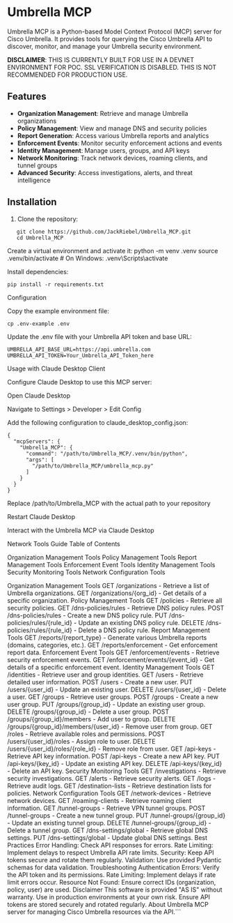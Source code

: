 # Umbrella MCP

Umbrella MCP is a Python-based Model Context Protocol (MCP) server for Cisco Umbrella. It provides tools for querying the Cisco Umbrella API to discover, monitor, and manage your Umbrella security environment.

**DISCLAIMER**: THIS IS CURRENTLY BUILT FOR USE IN A DEVNET ENVIRONMENT FOR POC. SSL VERIFICATION IS DISABLED. THIS IS NOT RECOMMENDED FOR PRODUCTION USE.

## Features

- **Organization Management**: Retrieve and manage Umbrella organizations
- **Policy Management**: View and manage DNS and security policies
- **Report Generation**: Access various Umbrella reports and analytics
- **Enforcement Events**: Monitor security enforcement actions and events
- **Identity Management**: Manage users, groups, and API keys
- **Network Monitoring**: Track network devices, roaming clients, and tunnel groups
- **Advanced Security**: Access investigations, alerts, and threat intelligence

## Installation

1. Clone the repository:

```
   git clone https://github.com/JackRiebel/Umbrella_MCP.git
   cd Umbrella_MCP
```

Create a virtual environment and activate it:
python -m venv .venv
source .venv/bin/activate  # On Windows: .venv\Scripts\activate


Install dependencies:
```
pip install -r requirements.txt
```


Configuration

Copy the example environment file:
```
cp .env-example .env
```

Update the .env file with your Umbrella API token and base URL:
```
UMBRELLA_API_BASE_URL=https://api.umbrella.com
UMBRELLA_API_TOKEN=Your_Umbrella_API_Token_here
```


Usage with Claude Desktop Client

Configure Claude Desktop to use this MCP server:

Open Claude Desktop

Navigate to Settings > Developer > Edit Config

Add the following configuration to claude_desktop_config.json:
```
{
  "mcpServers": {
    "Umbrella_MCP": {
      "command": "/path/to/Umbrella_MCP/.venv/bin/python",
      "args": [
        "/path/to/Umbrella_MCP/umbrella_mcp.py"
      ]
    }
  }
}
```

Replace /path/to/Umbrella_MCP with the actual path to your repository



Restart Claude Desktop

Interact with the Umbrella MCP via Claude Desktop


Network Tools Guide
Table of Contents

Organization Management Tools
Policy Management Tools
Report Management Tools
Enforcement Event Tools
Identity Management Tools
Security Monitoring Tools
Network Configuration Tools

Organization Management Tools
GET /organizations - Retrieve a list of Umbrella organizations.
GET /organizations/{org_id} - Get details of a specific organization.
Policy Management Tools
GET /policies - Retrieve all security policies.
GET /dns-policies/rules - Retrieve DNS policy rules.
POST /dns-policies/rules - Create a new DNS policy rule.
PUT /dns-policies/rules/{rule_id} - Update an existing DNS policy rule.
DELETE /dns-policies/rules/{rule_id} - Delete a DNS policy rule.
Report Management Tools
GET /reports/{report_type} - Generate various Umbrella reports (domains, categories, etc.).
GET /reports/enforcement - Get enforcement report data.
Enforcement Event Tools
GET /enforcement/events - Retrieve security enforcement events.
GET /enforcement/events/{event_id} - Get details of a specific enforcement event.
Identity Management Tools
GET /identities - Retrieve user and group identities.
GET /users - Retrieve detailed user information.
POST /users - Create a new user.
PUT /users/{user_id} - Update an existing user.
DELETE /users/{user_id} - Delete a user.
GET /groups - Retrieve user groups.
POST /groups - Create a new user group.
PUT /groups/{group_id} - Update an existing user group.
DELETE /groups/{group_id} - Delete a user group.
POST /groups/{group_id}/members - Add user to group.
DELETE /groups/{group_id}/members/{user_id} - Remove user from group.
GET /roles - Retrieve available roles and permissions.
POST /users/{user_id}/roles - Assign role to user.
DELETE /users/{user_id}/roles/{role_id} - Remove role from user.
GET /api-keys - Retrieve API key information.
POST /api-keys - Create a new API key.
PUT /api-keys/{key_id} - Update an existing API key.
DELETE /api-keys/{key_id} - Delete an API key.
Security Monitoring Tools
GET /investigations - Retrieve security investigations.
GET /alerts - Retrieve security alerts.
GET /logs - Retrieve audit logs.
GET /destination-lists - Retrieve destination lists for policies.
Network Configuration Tools
GET /network-devices - Retrieve network devices.
GET /roaming-clients - Retrieve roaming client information.
GET /tunnel-groups - Retrieve VPN tunnel groups.
POST /tunnel-groups - Create a new tunnel group.
PUT /tunnel-groups/{group_id} - Update an existing tunnel group.
DELETE /tunnel-groups/{group_id} - Delete a tunnel group.
GET /dns-settings/global - Retrieve global DNS settings.
PUT /dns-settings/global - Update global DNS settings.
Best Practices
Error Handling: Check API responses for errors.
Rate Limiting: Implement delays to respect Umbrella API rate limits.
Security: Keep API tokens secure and rotate them regularly.
Validation: Use provided Pydantic schemas for data validation.
Troubleshooting
Authentication Errors: Verify the API token and its permissions.
Rate Limiting: Implement delays if rate limit errors occur.
Resource Not Found: Ensure correct IDs (organization, policy, user) are used.
Disclaimer
This software is provided "AS IS" without warranty. Use in production environments at your own risk. Ensure API tokens are stored securely and rotated regularly.
About
Umbrella MCP server for managing Cisco Umbrella resources via the API.```
